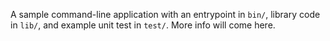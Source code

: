 A sample command-line application with an entrypoint in `bin/`, library code
in `lib/`, and example unit test in `test/`.
More info will come here.
